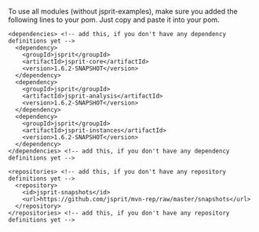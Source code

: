 To use all modules (without jsprit-examples), make sure you added the following lines to your pom. Just copy and paste it into your pom.

<pre><code>&lt;dependencies&gt; &lt;!-- add this, if you don't have any dependency definitions yet --&gt;
  &#60;dependency&gt;
    &lt;groupId&gt;jsprit&lt;/groupId&gt;
    &lt;artifactId&gt;jsprit-core&lt;/artifactId&gt;
    &lt;version&gt;1.6.2-SNAPSHOT&lt;/version&gt;
  &lt;/dependency&gt;
  &lt;dependency&gt;
    &lt;groupId&gt;jsprit&lt;/groupId&gt;
    &lt;artifactId&gt;jsprit-analysis&lt;/artifactId&gt;
    &lt;version&gt;1.6.2-SNAPSHOT&lt;/version&gt;
  &lt;/dependency&gt;
  &lt;dependency&gt;
    &lt;groupId&gt;jsprit&lt;/groupId&gt;
    &lt;artifactId&gt;jsprit-instances&lt;/artifactId&gt;
    &lt;version&gt;1.6.2-SNAPSHOT&lt;/version&gt;
  &lt;/dependency&gt;
&lt;/dependencies&gt; &lt;!-- add this, if you don't have any dependency definitions yet --&gt;

&lt;repositories&gt; &lt;!-- add this, if you don't have any repository definitions yet --&gt;
  &lt;repository&gt;
    &lt;id&gt;jsprit-snapshots&lt;/id&gt;
    &lt;url&gt;https://github.com/jsprit/mvn-rep/raw/master/snapshots&lt;/url&gt;
  &lt;/repository&gt;
&lt;/repositories&gt; &lt;!-- add this, if you don't have any repository definitions yet --&gt;
</code></pre>
